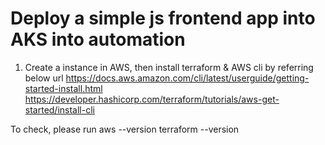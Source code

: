 # Deploy a simple js frontend app into AKS into automation

1. Create a instance in AWS, then install terraform & AWS cli by referring below url
https://docs.aws.amazon.com/cli/latest/userguide/getting-started-install.html
https://developer.hashicorp.com/terraform/tutorials/aws-get-started/install-cli

To check, please run
aws --version
terraform --version
